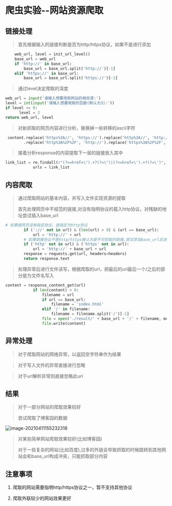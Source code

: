 # 爬虫实验--网站资源爬取

## 链接处理

> 首先根据输入的链接判断是否为http/https协议，如果不是进行添加

```python
	web_url, level = init_url_level()
    base_url = web_url
    if 'http://' in base_url:
        base_url = base_url.split('http://')[-1]
    elif 'https://' in base_url:
        base_url = base_url.split('https://')[-1]
```

> 通过level决定爬取的深度

```python
web_url = input('请输入想要爬取网站的根目录:')
level = int(input('请输入想要爬取的层数(默认为3):'))
if level <= 0:
      level = 3
return web_url, level
```

> 对新抓取的网页内容进行分析，替换掉一些转移的ascii字符

```python
 content.replace('https%3A//', 'https://').replace('http%3A//', 'http://') \
        .replace('http%3A%2F%2F', 'http://').replace('https%3A%2F%2F', 'https://')
```

> 接着分析response的内容提取下一层的链接放入其中

```python
link_list = re.findall(r"(?<=href=\").+?(?=\")|(?<=href=\').+?(?=\')", process_content(content))
            urls = link_list
```

## 内容爬取

> 通过爬取网站的基本内容，并写入文件实现资源的提取
>
> 首先处理网页中不规范的链接,对没有指明协议的载入http协议，对残缺的地址尝试插入base_url

```python
# 如果根网页没有指定协议，就指定为http协议
        if ('://' not in url) & (len(url) > 0) & (url == base_url):
            url = 'http://' + url
        # 如果链接协议不是http/https被认为是不可抓取的链接,尝试添加base_url后进行捕捉
        if ('http' not in url) & ('https' not in url):
            url = 'http://' + base_url + url
        response = requests.get(url, headers=headers)
        return response.text
```

> 处理异常后进行文件读写，根据爬取的url，把最后的url最后一个/之后的部分是为文件名写入

```python
content = response_content_get(url)
            if len(content) > 0:
                filename = url
                if url == base_url:
                    filename = 'index.html'
                elif '/' in filename:
                    filename = filename.split('/')[-1]
                file = open('./result/' + base_url + '/' + filename, mode='w+', encoding='utf-8')
                file.write(content)
```

## 异常处理

> 对于爬取网站的网络异常，以返回空字符串作为结果

> 对于写入文件的异常直接进行忽略

> 对于url解析异常则直接忽略此url

## 结果

> 对于一部分网站的爬取效果较好
>
> 尝试爬取了博客园的数据

![image-20210411155232318](https://gitee.com/widealpha/pic/raw/master/image-20210411155232318.png)

>  对某些简单网站爬取效果较好(比如博客园)
>
> 对于一些复杂的网站(比如百度),过多的外链会导致抓取的时候跳转到其他网站会和base_url构成冲突，只能抓取部分内容



## 注意事项

1. 爬取的网站需要指明http/https协议之一，暂不支持其他协议

2. 爬取外联较少的网站效果更好